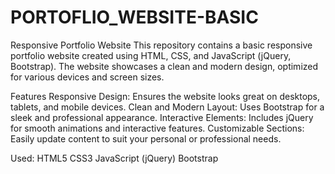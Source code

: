 # PORTOFLIO_WEBSITE-BASIC
Responsive Portfolio Website This repository contains a basic responsive portfolio website created using HTML, CSS, and JavaScript (jQuery, Bootstrap). The website showcases a clean and modern design, optimized for various devices and screen sizes. 

Features
Responsive Design: Ensures the website looks great on desktops, tablets, and mobile devices.
Clean and Modern Layout: Uses Bootstrap for a sleek and professional appearance.
Interactive Elements: Includes jQuery for smooth animations and interactive features.
Customizable Sections: Easily update content to suit your personal or professional needs.

Used:
HTML5 
CSS3 
JavaScript (jQuery) Bootstrap


